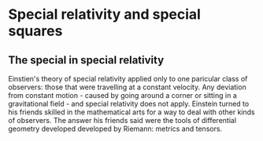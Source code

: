 # Special relativity and special squares

## The **special** in special relativity

Einstien's theory of special relativity applied only to one paricular class of
observers: those that were travelling at a constant velocity.  Any deviation
from constant motion - caused by going around a corner or sitting in a
gravitational field - and special relativity does not apply.  Einstein turned
to his friends skilled in the mathematical arts for a way to deal with other
kinds of observers.  The answer his friends said were the tools of differential
geometry developed developed by Riemann: metrics and tensors. 
